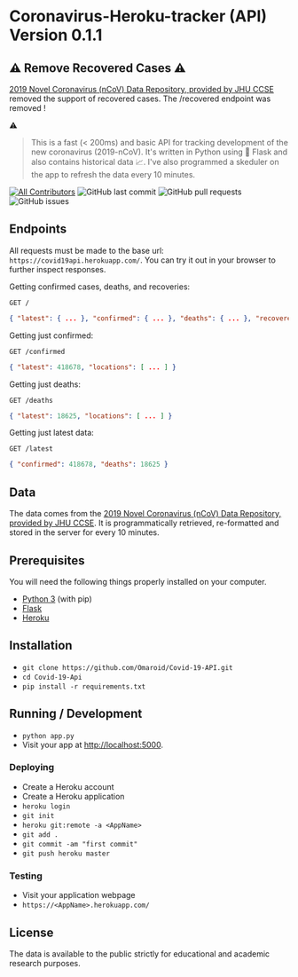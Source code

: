 # Coronavirus-Heroku-tracker (API) Version 0.1.1

## :warning: Remove Recovered Cases :warning:

[2019 Novel Coronavirus (nCoV) Data Repository, provided
by JHU CCSE](https://github.com/CSSEGISandData/2019-nCoV) removed the support of recovered cases. The /recovered endpoint was removed !

:warning:

> This is a fast (< 200ms) and basic API for tracking development of the new coronavirus (2019-nCoV). It's written in Python using 🍼 Flask and also contains historical data 📈. I've also programmed a skeduler on the app to refresh the data every 10 minutes.

[![All Contributors](https://img.shields.io/badge/all_contributors-1-orange.svg?style=flat-square)](#contributors-)
![GitHub last commit](https://img.shields.io/github/last-commit/Omaroid/Covid-19-API)
![GitHub pull requests](https://img.shields.io/github/issues-pr/Omaroid/Covid-19-API)
![GitHub issues](https://img.shields.io/github/issues/Omaroid/Covid-19-API)

## Endpoints

All requests must be made to the base url: ``https://covid19api.herokuapp.com/``. You can try it out in your browser to further inspect responses.

Getting confirmed cases, deaths, and recoveries:

```http
GET /
```
```json
{ "latest": { ... }, "confirmed": { ... }, "deaths": { ... }, "recovered": { ... } }
```

Getting just confirmed:

```http
GET /confirmed
```
```json
{ "latest": 418678, "locations": [ ... ] }
```

Getting just deaths:

```http
GET /deaths
```
```json
{ "latest": 18625, "locations": [ ... ] }
```

Getting just latest data:

```http
GET /latest
```
```json
{ "confirmed": 418678, "deaths": 18625 }
```

## Data

The data comes from the [2019 Novel Coronavirus (nCoV) Data Repository, provided
by JHU CCSE](https://github.com/CSSEGISandData/2019-nCoV). It is
programmatically retrieved, re-formatted and stored in the server for every 10 minutes.

## Prerequisites

You will need the following things properly installed on your computer.

* [Python 3](https://www.python.org/downloads/) (with pip)
* [Flask](https://pypi.org/project/Flask/)
* [Heroku](https://devcenter.heroku.com/articles/heroku-cli)

## Installation

* `git clone https://github.com/Omaroid/Covid-19-API.git`
* `cd Covid-19-Api`
* `pip install -r requirements.txt`

## Running / Development

* `python app.py`
* Visit your app at [http://localhost:5000](http://localhost:5000).

### Deploying

* Create a Heroku account
* Create a Heroku application
* `heroku login`
* `git init`
* `heroku git:remote -a <AppName>`
* `git add .`
* `git commit -am "first commit"`
* `git push heroku master`

### Testing

* Visit your application webpage
* `https://<AppName>.herokuapp.com/`

## License

The data is available to the public strictly for educational and academic research purposes.
